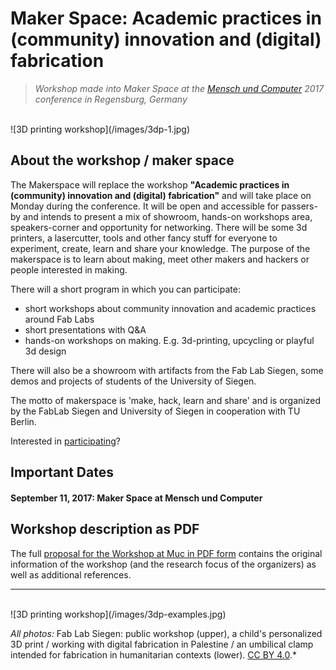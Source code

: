 # Maker Space: Academic practices in (community) innovation and (digital) fabrication

> *Workshop made into Maker Space at the [Mensch und Computer](http://muc2017.mensch-und-computer.de/) 2017 conference in Regensburg, Germany*

</br>
![3D printing workshop](/images/3dp-1.jpg)

## About the workshop / maker space

The Makerspace will replace the workshop **"Academic practices in (community) innovation and (digital) fabrication"** and will take place on Monday during the conference. It will be open and accessible for passers-by and intends to present a mix of showroom, hands-on workshops area, speakers-corner and opportunity for networking. There will be some 3d printers, a lasercutter, tools and other fancy stuff for everyone to experiment, create, learn and share your knowledge.
The purpose of the makerspace is to learn about making, meet other makers and hackers or people interested in making.

There will a short program in which you can participate:

* short workshops about community innovation and academic practices around Fab Labs
* short presentations with Q&A
* hands-on workshops on making. E.g. 3d-printing, upcycling or playful 3d design

There will also be a showroom with artifacts from the Fab Lab Siegen, some demos and projects of students of the University of Siegen.

The motto of makerspace is 'make, hack, learn and share' and is organized by the FabLab Siegen and University of Siegen in cooperation with TU Berlin.

Interested in [participating](/participate)?

## Important Dates
#### September 11, 2017: Maker Space at Mensch und Computer

## Workshop description as PDF

The full [proposal for the Workshop at Muc in PDF form](/images/2017MuCwsdigifabacademicpractices.pdf) contains the original information of the workshop (and the research focus of the organizers) as well as additional references.


----
</br>
![3D printing workshop](/images/3dp-examples.jpg)

*All photos:* Fab Lab Siegen: public workshop (upper), a child's personalized 3D print / working with digital fabrication in Palestine / an umbilical clamp intended for fabrication in humanitarian contexts (lower). [CC BY 4.0](https://creativecommons.org/licenses/by/4.0/).*

